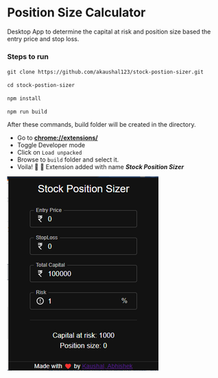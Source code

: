 # Position Size Calculator

Desktop App to determine the capital at risk and position size based the entry price and stop loss.


### Steps to run

`git clone https://github.com/akaushal123/stock-postion-sizer.git`

`cd stock-postion-sizer`

`npm install`

`npm run build`

After these commands, build folder will be created in the directory.
- Go to [**chrome://extensions/**](chrome://extensions)
- Toggle Developer mode 
- Click on `Load unpacked`
- Browse to `build` folder and select it.
- Voila! :tada: :confetti_ball: Extension added with name _**Stock Position Sizer**_


![img.png](img.png)